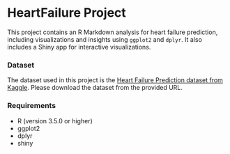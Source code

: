 # HeartFailure Project

This project contains an R Markdown analysis for heart failure prediction, including visualizations and insights using `ggplot2` and `dplyr`. It also includes a Shiny app for interactive visualizations.

### Dataset

The dataset used in this project is the [Heart Failure Prediction dataset from Kaggle](https://www.kaggle.com/datasets/fedesoriano/heart-failure-prediction). Please download the dataset from the provided URL.

### Requirements

- R (version 3.5.0 or higher)
- ggplot2
- dplyr
- shiny

